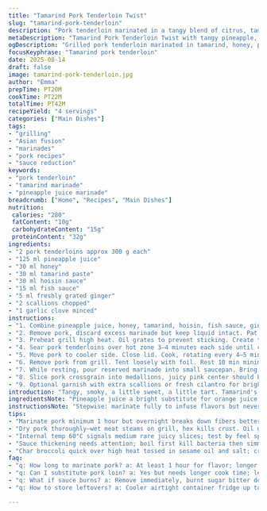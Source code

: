 ```yaml
---
title: "Tamarind Pork Tenderloin Twist"
slug: "tamarind-pork-tenderloin"
description: "Pork tenderloin marinated in a tangy blend of citrus, tamarind, and hoisin with a kiss of fresh ginger and garlic. Grilled low and slow to medium rare. Sauce reduced from the reserved marinade. Switches cassonade for honey and orange juice for pineapple for more brightness. Adds fish sauce replacing soy for deeper umami. Charred broccoli optional, smoky, crunchy. Technique focused on resting meat for juicy slices. Attention to caramelization and sauce thickness to avoid bitterness. Sensory cues replace precise times for foolproof grilling."
metaDescription: "Tamarind Pork Tenderloin Twist with tangy pineapple, honey, fish sauce glaze. Grilled low and slow for juicy medium rare, thick syrup sauce coats tender slices."
ogDescription: "Grilled pork tenderloin marinated in tamarind, honey, pineapple juice, fish sauce. Thickened glaze, smoky char, juicy pink medallions, layered flavors punch through."
focusKeyphrase: "Tamarind pork tenderloin"
date: 2025-08-14
draft: false
image: tamarind-pork-tenderloin.jpg
author: "Emma"
prepTime: PT20M
cookTime: PT22M
totalTime: PT42M
recipeYield: "4 servings"
categories: ["Main Dishes"]
tags:
- "grilling"
- "Asian fusion"
- "marinades"
- "pork recipes"
- "sauce reduction"
keywords:
- "pork tenderloin"
- "tamarind marinade"
- "pineapple juice marinade"
breadcrumb: ["Home", "Recipes", "Main Dishes"]
nutrition: 
 calories: "280"
 fatContent: "10g"
 carbohydrateContent: "15g"
 proteinContent: "32g"
ingredients:
- "2 pork tenderloins approx 300 g each"
- "125 ml pineapple juice"
- "30 ml honey"
- "30 ml tamarind paste"
- "30 ml hoisin sauce"
- "15 ml fish sauce"
- "5 ml freshly grated ginger"
- "2 scallions chopped"
- "1 garlic clove minced"
instructions:
- "1. Combine pineapple juice, honey, tamarind, hoisin, fish sauce, ginger, scallions, and garlic in a glass dish or resealable bag. Mix well until honey dissolves. Marinate pork thoroughly, cover or seal. Refrigerate at least 1.25 hours or overnight for deeper flavor penetration. Longer marinade breaks down muscle fibers for tenderness but not mush."
- "2. Remove pork, discard excess marinade but keep liquid intact. Pat pork dry lightly with paper towel. Season pork with black pepper only; salt already in fish sauce."
- "3. Preheat grill high heat. Oil grates to prevent sticking. Create two heat zones: one side on low medium-low, other side blazing hot."
- "4. Sear pork tenderloins over hot zone 3–4 minutes each side until char marks appear and caramelization occurs, crackling sizzling sounds. Flip carefully to avoid flare-ups."
- "5. Move pork to cooler side. Close lid. Cook, rotating every 4–5 minutes to cook evenly, until internal temperature reaches 60°C (140°F) for medium rare. Dense texture starts firm but still springy to touch."
- "6. Remove pork from grill. Tent loosely with foil. Rest 10 min minimum; juices redistribute, avoids dryness."
- "7. While resting, pour reserved marinade into small saucepan. Bring to vigorous boil to kill bacteria. Then reduce heat to medium-low. Simmer stirring often until sauce thickens to shiny syrupy consistency—takes about 8 minutes. Watch carefully—burnt sauce ruins flavor."
- "8. Slice pork crossgrain into medallions, juicy pink center should be visible. Plate immediately. Spoon tamarind glaze generously. Serve with grilled broccoli tossed with sesame oil and sea salt, quick char adds crunch."
- "9. Optional garnish with extra scallions or fresh cilantro for brightness."
introduction: "Tangy, smoky, a little sweet, a little tart. Tamarind's unique acidic bite with honey’s mellow sweetness and pineapple’s bright zing. Tried traditional orange and cassonade before—too cloying, too flat. Swapped in fresh pineapple juice and honey, much livelier punch. Fish sauce instead of soy richens umami, cuts salt sharper. Grilling low and slow after quick sear keeps pork tender, juicy, not dry slabs. Smashed technique learnt the hard way—overdo cooking, you get chewy rubber, under cooked and you risk food safety. Sauce reduction thickens just right to coat slices, not puddle or harden. I prefer charred broccoli alongside, adds fresh crunch, smoky bitter balance. Aromatics sharp but not overpowering. Like playing a tuning fork on flavors—balance essential. Sometimes learn more from failure than from perfect cooks."
ingredientsNote: "Pineapple juice a bright substitute for orange juice here, adds tropical vibrancy. Honey replaces brown sugar, better instant dissolve and gentler caramelization—avoids bitter burnt sugars. Tamarind paste important; some brands vary wildly in concentration—adjust quantity to taste, some need more. Fish sauce boosts savory depth unlike low salt soy alone. Fresh ginger/must garlic key for aroma and bite. Scallions split between marinade and garnish for layered onion notes. Pat pork dry to help sear properly; wet surface steams rather than chars. Can swap pork tenderloin for pork loin roast but watch cooking times longer. Marinade time flexible; longer tenderizes fibers but salty fish sauce can toughen if too long. Broccoli toss in sesame oil optional but adds welcomed toasted nuttiness. Store leftover sauce refrigerated, reheat gently. If no grill, use cast iron pan for searing and oven finish, cover loosely. Avoid plastic bags if acidic marinade reacts—glass recommended."
instructionsNote: "Stepwise: marinate fully to infuse flavors but never neglect drying pork before grill—wet pork won’t sear just steam. Establish two heat zones on grill critical: proper char forms at hottest area, internal cooking happens over cooler spot gently. Searing times volatile depending on grill wattage; look for dark roux-like crust, fresh caramel aroma, not burnt black. Moving pork to indirect heat prevents exterior drying before center cooks with residual heat. Internal temp paramount: 60°C medium rare juicy, goes up to 65 for medium. Resting essential; cutting too soon loses juices, dry slices. Sauce: boil marinade separately to neutralize raw meat bacteria—don’t skip. Reduce and stir often until thick silky coat. Watch this; sudden caramel burnt smell means toss batch, start over. Use residual heat for broccoli or toss briefly on grill after pork. All steps flexible; sensory awareness beats timers alone. Ideas tempting but improvise, trust senses, always taste and adjust."
tips:
- "Marinate pork minimum 1 hour but overnight breaks down fibers better; fish sauce salty so skip extra salt; honey dissolves slow, stir well. Glass or stainless glass preferred; plastics can taste off with tamarind acids."
- "Dry pork thoroughly—wet meat steams on grill, hex kills crust. Oil grates hot but lightly. Two heat zones vital; sear hot, finish medium low. Flip quick to avoid flames burning sugar in honey and tamarind mix."
- "Internal temp 60°C signals medium rare juicy slices; test by feel springy but firm. Rest meat 10 min loosely tented; juices redistribute or dry tough edges happen. Slice cross grain thin for tender bites."
- "Sauce thickening needs attention; boil first kill bacteria then simmer low and stir often. Sticky shiny coat marks doneness; burnt smells mean scrap batch. If thickens too fast, lower heat immediately avoid bitter notes."
- "Char broccoli quick over high heat tossed in sesame oil and salt; crispy outside, smoky taste. Optional but adds crunch contrast to soft juicy pork. If no grill, pan sear pork then oven roast indirect heat, watch temps close."
faq:
- "q: How long to marinate pork? a: At least 1 hour for flavor; longer tenderizes muscle but fish sauce saltiness builds; overnight safest for deep taste. Glass container better no plastic; acids react. Watch proportions, too long toughens."
- "q: Can I substitute pork loin? a: Yes but needs longer cook time; leaner, less juicy. Adjust grill zones, lower heat longer rest advised. Marinade stays same, texture denser though. Pan roast option works too, avoid drying."
- "q: What if sauce burns? a: Remove immediately, burnt sugar bitter destroys glaze. Start again reduce heat earlier, stir frequently. Use lower flame once boiling achieved. Backup: mix fresh marinade or add honey cautiously if too thin."
- "q: How to store leftovers? a: Cooler airtight container fridge up to 3 days. Sauce separate better—reheat gentle, avoid microwave high heat or fast burn. Freeze pork sliced to keep texture but glaze might thicken intensely."

---
```

